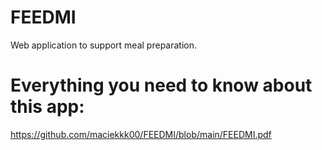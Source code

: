 # FEEDMI
Web application to support meal preparation.

# Everything you need to know about this app:
https://github.com/maciekkk00/FEEDMI/blob/main/FEEDMI.pdf

